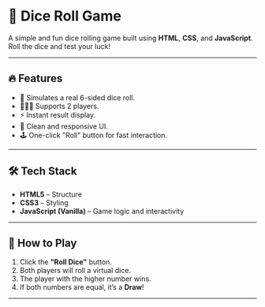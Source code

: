 # 🎲 Dice Roll Game

A simple and fun dice rolling game built using **HTML**, **CSS**, and **JavaScript**. Roll the dice and test your luck!

---

## 🔥 Features

- 🎲 Simulates a real 6-sided dice roll.
- 🧑‍🤝‍🧑 Supports 2 players.
- ⚡ Instant result display.
- 🎨 Clean and responsive UI.
- 🕹️ One-click "Roll" button for fast interaction.

---

## 🛠️ Tech Stack

- **HTML5** – Structure
- **CSS3** – Styling
- **JavaScript (Vanilla)** – Game logic and interactivity

---

## 🚀 How to Play

1. Click the **"Roll Dice"** button.
2. Both players will roll a virtual dice.
3. The player with the higher number wins.
4. If both numbers are equal, it’s a **Draw**!

---
